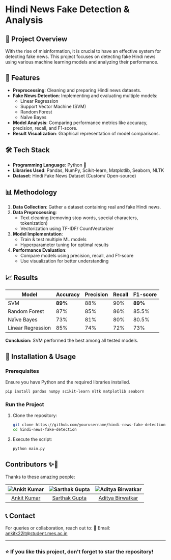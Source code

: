 # Hindi News Fake Detection & Analysis

## 📌 Project Overview
With the rise of misinformation, it is crucial to have an effective system for detecting fake news. This project focuses on detecting fake Hindi news using various machine learning models and analyzing their performance. 

## 🚀 Features
- **Preprocessing**: Cleaning and preparing Hindi news datasets.
- **Fake News Detection**: Implementing and evaluating multiple models:
  - Linear Regression
  - Support Vector Machine (SVM)
  - Random Forest
  - Naïve Bayes
- **Model Analysis**: Comparing performance metrics like accuracy, precision, recall, and F1-score.
- **Result Visualization**: Graphical representation of model comparisons.

## 🛠️ Tech Stack
- **Programming Language**: Python 🐍
- **Libraries Used**: Pandas, NumPy, Scikit-learn, Matplotlib, Seaborn, NLTK
- **Dataset**: Hindi Fake News Dataset (Custom/ Open-source)

## 📊 Methodology
1. **Data Collection**: Gather a dataset containing real and fake Hindi news.
2. **Data Preprocessing**:
   - Text cleaning (removing stop words, special characters, tokenization)
   - Vectorization using TF-IDF/ CountVectorizer
3. **Model Implementation**:
   - Train & test multiple ML models
   - Hyperparameter tuning for optimal results
4. **Performance Evaluation**:
   - Compare models using precision, recall, and F1-score
   - Use visualization for better understanding

## 📈 Results
| Model | Accuracy | Precision | Recall | F1-score |
|--------|----------|-----------|--------|----------|
| SVM | **89%** | 88% | 90% | **89%** |
| Random Forest | 87% | 85% | 86% | 85.5% |
| Naïve Bayes | 73% | 81% | 80% | 80.5% |
| Linear Regression | 85% | 74% | 72% | 73% |

**Conclusion:** SVM performed the best among all tested models.

## 📌 Installation & Usage
### Prerequisites
Ensure you have Python and the required libraries installed.

```sh
pip install pandas numpy scikit-learn nltk matplotlib seaborn
```

### Run the Project
1. Clone the repository:
   ```sh
   git clone https://github.com/yourusername/hindi-news-fake-detection.git
   cd hindi-news-fake-detection
   ```
2. Execute the script:
   ```sh
   python main.py
   ```

  ## Contributors ✨👥

Thanks to these amazing people:

| ![Ankit Kumar](https://github.com/ankitkr0408.png?size=100) | ![Sarthak Gupta](https://github.com/bob.png?size=100) | ![Aditya Birwatkar](https://github.com/charlie.png?size=100) |
|:--:|:--:|:--:|
| [Ankit Kumar](https://github.com/ankitkr0408) | [Sarthak Gupta](https://github.com/) | [Aditya Birwatkar](https://github.com/) |

## 📞 Contact
For queries or collaboration, reach out to:
📧 Email: ankitk22it@student.mes.ac.in  

---
### ⭐ If you like this project, don't forget to star the repository!
